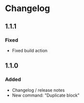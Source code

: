 # Changelog

## 1.1.1
### Fixed
- Fixed build action

## 1.1.0
### Added
- Changelog / release notes
- New command: "Duplicate block"
